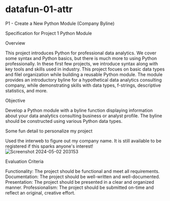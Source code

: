 # datafun-01-attr
P1 - Create a New Python Module (Company Byline)

Specification for Project 1 Python Module

Overview

This project introduces Python for professional data analytics. We cover some syntax and Python basics, but there is much more to using Python professionally. In these first few projects, we introduce syntax along with key tools and skills used in industry. This project focues on basic data types and filel organization while building a reusable Python module. The module provides an introductory byline for a hypothetical data analytics consulting company, while demonstrating skills with data types, f-strings, descriptive statistics, and more.

Objective

Develop a Python module with a byline function displaying information about your data analytics consulting business or analyst profile. The byline should be constructed using various Python data types.

Some fun detail to personalize my project

Used the interweb to figure out my company name. It is still available to be registered if this sparks anyone's interest!
![Screenshot 2024-05-02 203153](https://github.com/Bdowdle4/datafun-01-attr/assets/162188958/6229a0dd-c9bb-46f8-a108-2a7c8b7fa2b1)

Evaluation Criteria

Functionality: The project should be functional and meet all requirements.
Documentation: The project should be well-written and well-documented.
Presentation: The project should be presented in a clear and organized manner.
Professionalism: The project should be submitted on-time and reflect an original, creative effort.
